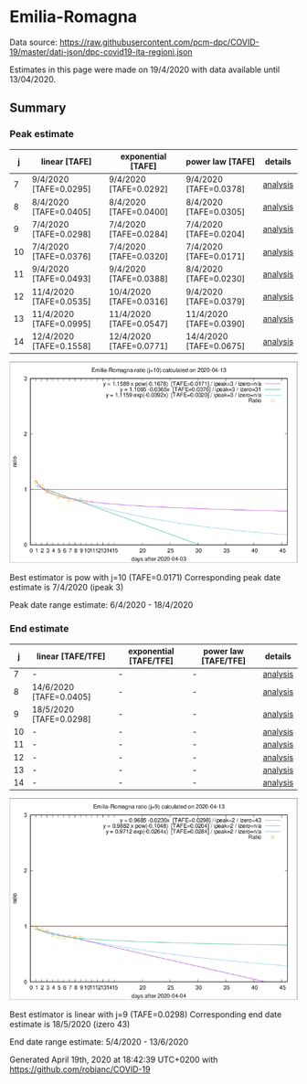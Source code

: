 # Emilia-Romagna


Data source: https://raw.githubusercontent.com/pcm-dpc/COVID-19/master/dati-json/dpc-covid19-ita-regioni.json

Estimates in this page were made on 19/4/2020 with data available until 13/04/2020.


## Summary 

### Peak estimate 
|j|linear [TAFE]|exponential [TAFE]|power law [TAFE]|details|
|---|----|-----------|---------|-------|
|7|9/4/2020 [TAFE=0.0295]|9/4/2020 [TAFE=0.0292]|9/4/2020 [TAFE=0.0378]|[analysis](COVID-19_emilia-romagna_j7_2020-04-13.md)|
|8|8/4/2020 [TAFE=0.0405]|8/4/2020 [TAFE=0.0400]|8/4/2020 [TAFE=0.0305]|[analysis](COVID-19_emilia-romagna_j8_2020-04-13.md)|
|9|7/4/2020 [TAFE=0.0298]|7/4/2020 [TAFE=0.0284]|7/4/2020 [TAFE=0.0204]|[analysis](COVID-19_emilia-romagna_j9_2020-04-13.md)|
|10|7/4/2020 [TAFE=0.0376]|7/4/2020 [TAFE=0.0320]|7/4/2020 [TAFE=0.0171]|[analysis](COVID-19_emilia-romagna_j10_2020-04-13.md)|
|11|9/4/2020 [TAFE=0.0493]|9/4/2020 [TAFE=0.0388]|8/4/2020 [TAFE=0.0230]|[analysis](COVID-19_emilia-romagna_j11_2020-04-13.md)|
|12|11/4/2020 [TAFE=0.0535]|10/4/2020 [TAFE=0.0316]|9/4/2020 [TAFE=0.0379]|[analysis](COVID-19_emilia-romagna_j12_2020-04-13.md)|
|13|11/4/2020 [TAFE=0.0995]|11/4/2020 [TAFE=0.0547]|11/4/2020 [TAFE=0.0390]|[analysis](COVID-19_emilia-romagna_j13_2020-04-13.md)|
|14|12/4/2020 [TAFE=0.1558]|12/4/2020 [TAFE=0.0771]|14/4/2020 [TAFE=0.0675]|[analysis](COVID-19_emilia-romagna_j14_2020-04-13.md)|

![best peak estimate](COVID-19_emilia-romagna_j10_2020-04-13.png)

Best estimator is pow with j=10 (TAFE=0.0171)
Corresponding peak date estimate is 7/4/2020 (ipeak 3)


Peak date range estimate: 6/4/2020 - 18/4/2020

### End estimate 
|j|linear [TAFE/TFE]|exponential [TAFE/TFE]|power law [TAFE/TFE]|details|
|---|----|-----------|---------|-------|
|7|-|-|-|[analysis](COVID-19_emilia-romagna_j7_2020-04-13.md)|
|8|14/6/2020 [TAFE=0.0405]|-|-|[analysis](COVID-19_emilia-romagna_j8_2020-04-13.md)|
|9|18/5/2020 [TAFE=0.0298]|-|-|[analysis](COVID-19_emilia-romagna_j9_2020-04-13.md)|
|10|-|-|-|[analysis](COVID-19_emilia-romagna_j10_2020-04-13.md)|
|11|-|-|-|[analysis](COVID-19_emilia-romagna_j11_2020-04-13.md)|
|12|-|-|-|[analysis](COVID-19_emilia-romagna_j12_2020-04-13.md)|
|13|-|-|-|[analysis](COVID-19_emilia-romagna_j13_2020-04-13.md)|
|14|-|-|-|[analysis](COVID-19_emilia-romagna_j14_2020-04-13.md)|

![best zero estimate](COVID-19_emilia-romagna_j9_2020-04-13.png)

Best estimator is linear with j=9 (TAFE=0.0298)
Corresponding end date estimate is 18/5/2020 (izero 43)


End date range estimate: 5/4/2020 - 13/6/2020

Generated April 19th, 2020 at 18:42:39 UTC+0200 with https://github.com/robianc/COVID-19
